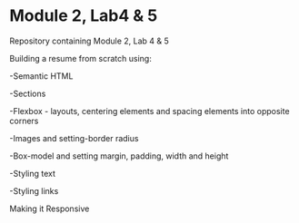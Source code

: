 # Module 2, Lab4 & 5
Repository containing Module 2, Lab 4 & 5

Building a resume from scratch using: 

-Semantic HTML

-Sections

-Flexbox - layouts, centering elements and spacing elements into opposite corners

-Images and setting-border radius

-Box-model and setting margin, padding, width and height

-Styling text

-Styling links

Making it Responsive
